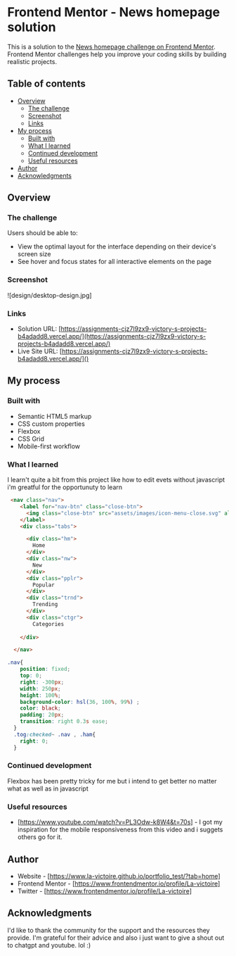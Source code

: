 # Frontend Mentor - News homepage solution

This is a solution to the [News homepage challenge on Frontend Mentor](https://www.frontendmentor.io/challenges/news-homepage-H6SWTa1MFl). Frontend Mentor challenges help you improve your coding skills by building realistic projects. 

## Table of contents

- [Overview](#overview)
  - [The challenge](#the-challenge)
  - [Screenshot](#screenshot)
  - [Links](#links)
- [My process](#my-process)
  - [Built with](#HTML,CSS)
  - [What I learned](#what-i-learned)
  - [Continued development](#continued-development)
  - [Useful resources](#Youtube,chatgpt)
- [Author](#La_victoire.dev)
- [Acknowledgments](#acknowledgments)


## Overview

### The challenge

Users should be able to:

- View the optimal layout for the interface depending on their device's screen size
- See hover and focus states for all interactive elements on the page

### Screenshot

![design/desktop-design.jpg]



### Links

- Solution URL: [https://assignments-cjz7l9zx9-victory-s-projects-b4adadd8.vercel.app/](https://assignments-cjz7l9zx9-victory-s-projects-b4adadd8.vercel.app/)
- Live Site URL: [https://assignments-cjz7l9zx9-victory-s-projects-b4adadd8.vercel.app/]()

## My process

### Built with

- Semantic HTML5 markup
- CSS custom properties
- Flexbox
- CSS Grid
- Mobile-first workflow



### What I learned

I learn't quite a bit from this project like how to edit evets without javascript
i'm greatful for the opportunuty to learn 

```html
 <nav class="nav">
    <label for="nav-btn" class="close-btn">
      <img class="close-btn" src="assets/images/icon-menu-close.svg" alt="">
    </label>
    <div class="tabs">

      <div class="hm"> 
        Home 
      </div>
      <div class="nw">
        New
      </div>
      <div class="pplr">
        Popular
      </div>
      <div class="trnd">
        Trending
      </div>
      <div class="ctgr">
        Categories
  
    </div>

  </nav>
```
```css
.nav{
    position: fixed;
    top: 0;
    right: -300px;
    width: 250px;
    height: 100%;
    background-color: hsl(36, 100%, 99%) ;
    color: black;
    padding: 20px;
    transition: right 0.3s ease;
  }
  .tog:checked~ .nav , .ham{
    right: 0;
  }
```



### Continued development

Flexbox has been pretty tricky for me but i intend to get better no matter what as well as in javascript


### Useful resources

- [https://www.youtube.com/watch?v=PL3Odw-k8W4&t=70s] - I got my inspiration for the mobile responsiveness from this video and i suggets others go for it.



## Author

- Website - [https://www.la-victoire.github.io/portfolio_test/?tab=home]
- Frontend Mentor - [https://www.frontendmentor.io/profile/La-victoire]
- Twitter - [https://www.frontendmentor.io/profile/La-victoire]


## Acknowledgments

I'd like to thank the community for the support and the resources they provide. I'm grateful for their advice and also i just want to give a shout out to chatgpt and youtube. lol :)


